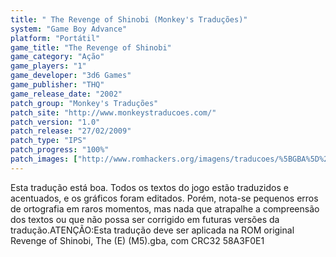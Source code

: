 ```yaml
---
title: " The Revenge of Shinobi (Monkey's Traduções)"
system: "Game Boy Advance"
platform: "Portátil"
game_title: "The Revenge of Shinobi"
game_category: "Ação"
game_players: "1"
game_developer: "3d6 Games"
game_publisher: "THQ"
game_release_date: "2002"
patch_group: "Monkey's Traduções"
patch_site: "http://www.monkeystraducoes.com/"
patch_version: "1.0"
patch_release: "27/02/2009"
patch_type: "IPS"
patch_progress: "100%"
patch_images: ["http://www.romhackers.org/imagens/traducoes/%5BGBA%5D%20The%20Revenge%20of%20Shinobi%20-%20Monkey's%20Tradu%C3%A7%C3%B5es%20-%201.png","http://www.romhackers.org/imagens/traducoes/%5BGBA%5D%20The%20Revenge%20of%20Shinobi%20-%20Monkey's%20Tradu%C3%A7%C3%B5es%20-%202.png","http://www.romhackers.org/imagens/traducoes/%5BGBA%5D%20The%20Revenge%20of%20Shinobi%20-%20Monkey's%20Tradu%C3%A7%C3%B5es%20-%203.png"]
---
```

Esta tradução está boa. Todos os textos do jogo estão traduzidos e acentuados, e os gráficos foram editados. Porém, nota-se pequenos erros de ortografia em raros momentos, mas nada que atrapalhe a compreensão dos textos ou que não possa ser corrigido em futuras versões da tradução.ATENÇÃO:Esta tradução deve ser aplicada na ROM original Revenge of Shinobi, The (E) (M5).gba, com CRC32 58A3F0E1